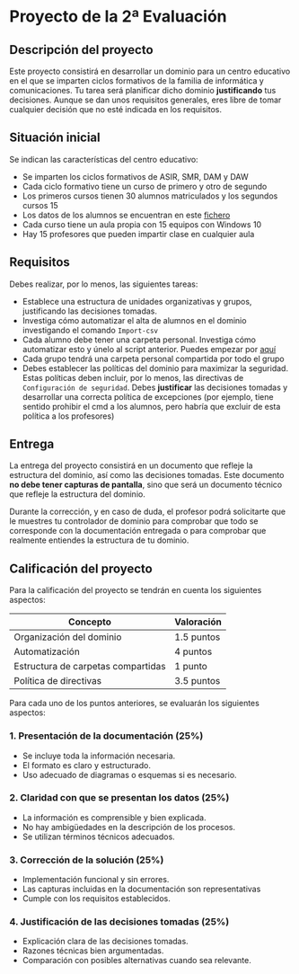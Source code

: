 # Proyecto de la 2ª Evaluación


## Descripción del proyecto

Este proyecto consistirá en desarrollar un dominio para un centro educativo en el que se imparten ciclos formativos de la familia de informática y comunicaciones. Tu tarea será planificar dicho dominio **justificando** tus decisiones. Aunque se dan unos requisitos generales, eres libre de tomar cualquier decisión que no esté indicada en los requisitos.

## Situación inicial

Se indican las características del centro educativo:

- Se imparten los ciclos formativos de ASIR, SMR, DAM y DAW
- Cada ciclo formativo tiene un curso de primero y otro de segundo
- Los primeros cursos tienen 30 alumnos matriculados y los segundos cursos 15
- Los datos de los alumnos se encuentran en este [fichero](./alumnos.csv)
- Cada curso tiene un aula propia con 15 equipos con Windows 10
- Hay 15 profesores que pueden impartir clase en cualquier aula

## Requisitos

Debes realizar, por lo menos, las siguientes tareas:

- Establece una estructura de unidades organizativas y grupos, justificando las decisiones tomadas.
- Investiga cómo automatizar el alta de alumnos en el dominio investigando el comando `Import-csv`
- Cada alumno debe tener una carpeta personal. Investiga cómo automatizar esto y únelo al script anterior. Puedes empezar por [aquí](https://controlshiftesc.wordpress.com/2015/11/30/administrar-active-directory-con-powershell-modificar-perfil-de-usuario/)
- Cada grupo tendrá una carpeta personal compartida por todo el grupo
- Debes establecer las políticas del dominio para maximizar la seguridad. Estas políticas deben incluir, por lo menos, las directivas de `Configuración de seguridad`. Debes **justificar** las decisiones tomadas y desarrollar una correcta política de excepciones (por ejemplo, tiene sentido prohibir el cmd a los alumnos, pero habría que excluir de esta política a los profesores)

## Entrega

La entrega del proyecto consistirá en un documento que refleje la estructura del dominio, así como las decisiones tomadas. Este documento **no debe tener capturas de pantalla**, sino que será un documento técnico que refleje la estructura del dominio.

Durante la corrección, y en caso de duda, el profesor podrá solicitarte que le muestres tu controlador de dominio para comprobar que todo se corresponde con la documentación entregada o para comprobar que realmente entiendes la estructura de tu dominio.


## Calificación del proyecto

Para la calificación del proyecto se tendrán en cuenta los siguientes aspectos:

| Concepto                              | Valoración  |
|---------------------------------------|-------------|
| Organización del dominio              | 1.5 puntos  |
| Automatización                        | 4 puntos    |
| Estructura de carpetas compartidas    | 1 punto     |
| Política de directivas                | 3.5 puntos  |

Para cada uno de los puntos anteriores, se evaluarán los siguientes aspectos:

### 1. Presentación de la documentación (25%)
- Se incluye toda la información necesaria.
- El formato es claro y estructurado.
- Uso adecuado de diagramas o esquemas si es necesario.

### 2. Claridad con que se presentan los datos (25%)
- La información es comprensible y bien explicada.
- No hay ambigüedades en la descripción de los procesos.
- Se utilizan términos técnicos adecuados.

### 3. Corrección de la solución (25%)
- Implementación funcional y sin errores.
- Las capturas incluidas en la documentación son representativas
- Cumple con los requisitos establecidos.

### 4. Justificación de las decisiones tomadas (25%)
- Explicación clara de las decisiones tomadas.
- Razones técnicas bien argumentadas.
- Comparación con posibles alternativas cuando sea relevante.



